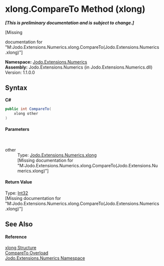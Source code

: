 # xlong.CompareTo Method (xlong)
 _**\[This is preliminary documentation and is subject to change.\]**_

\[Missing <summary> documentation for "M:Jodo.Extensions.Numerics.xlong.CompareTo(Jodo.Extensions.Numerics.xlong)"\]

**Namespace:**&nbsp;<a href="N_Jodo_Extensions_Numerics">Jodo.Extensions.Numerics</a><br />**Assembly:**&nbsp;Jodo.Extensions.Numerics (in Jodo.Extensions.Numerics.dll) Version: 1.1.0.0

## Syntax

**C#**<br />
``` C#
public int CompareTo(
	xlong other
)
```


#### Parameters
&nbsp;<dl><dt>other</dt><dd>Type: <a href="T_Jodo_Extensions_Numerics_xlong">Jodo.Extensions.Numerics.xlong</a><br />\[Missing <param name="other"/> documentation for "M:Jodo.Extensions.Numerics.xlong.CompareTo(Jodo.Extensions.Numerics.xlong)"\]</dd></dl>

#### Return Value
Type: <a href="https://docs.microsoft.com/dotnet/api/system.int32" target="_blank" rel="noopener noreferrer">Int32</a><br />\[Missing <returns> documentation for "M:Jodo.Extensions.Numerics.xlong.CompareTo(Jodo.Extensions.Numerics.xlong)"\]

## See Also


#### Reference
<a href="T_Jodo_Extensions_Numerics_xlong">xlong Structure</a><br /><a href="Overload_Jodo_Extensions_Numerics_xlong_CompareTo">CompareTo Overload</a><br /><a href="N_Jodo_Extensions_Numerics">Jodo.Extensions.Numerics Namespace</a><br />